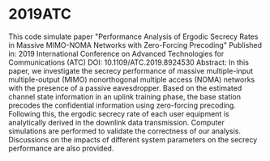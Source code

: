 # 2019ATC
This code simulate paper "Performance Analysis of Ergodic Secrecy Rates in Massive MIMO-NOMA Networks with Zero-Forcing Precoding"
Published in: 2019 International Conference on Advanced Technologies for Communications (ATC)
DOI: 10.1109/ATC.2019.8924530
Abstract:
In this paper, we investigate the secrecy performance of massive multiple-input multiple-output (MIMO) nonorthogonal multiple access
(NOMA) networks with the presence of a passive eavesdropper. Based on the estimated channel state information in an uplink training phase,
the base station precodes the confidential information using zero-forcing precoding. Following this, the ergodic secrecy rate of each user 
equipment is analytically derived in the downlink data transmission. Computer simulations are performed to validate the correctness of 
our analysis. Discussions on the impacts of different system parameters on the secrecy performance are also provided.
